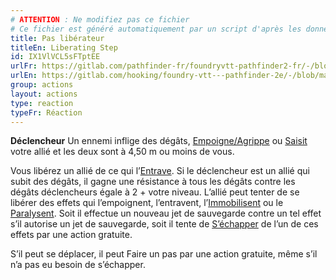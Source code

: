 ```yaml
---
# ATTENTION : Ne modifiez pas ce fichier
# Ce fichier est généré automatiquement par un script d'après les données du module Foundry VTT officiel et de sa traduction
title: Pas libérateur
titleEn: Liberating Step
id: IX1VlVCL5sFTptEE
urlFr: https://gitlab.com/pathfinder-fr/foundryvtt-pathfinder2-fr/-/blob/master/data/actions/IX1VlVCL5sFTptEE.htm
urlEn: https://gitlab.com/hooking/foundry-vtt---pathfinder-2e/-/blob/master/packs/data/actions.db/liberating-step.json
group: actions
layout: actions
type: reaction
typeFr: Réaction
---
```

**Déclencheur** Un ennemi inflige des dégâts, [Empoigne/Agrippe](../etats/agrippé-empoigné.md) ou [Saisit](saisir.md) votre allié et les deux sont à 4,50 m ou moins de vous.

Vous libérez un allié de ce qui l’[Entrave](../etats/entravé.md). Si le déclencheur est un allié qui subit des dégâts, il gagne une résistance à tous les dégâts contre les dégâts déclencheurs égale à 2 + votre niveau. L’allié peut tenter de se libérer des effets qui l’empoignent, l’entravent, l’[Immobilisent](../etats/immobilisé.md) ou le [Paralysent](../etats/paralysé.md). Soit il effectue un nouveau jet de sauvegarde contre un tel effet s’il autorise un jet de sauvegarde, soit il tente de [S’échapper](s-échapper.md) de l’un de ces effets par une action gratuite.

S’il peut se déplacer, il peut Faire un pas par une action gratuite, même s’il n’a pas eu besoin de s’échapper.
